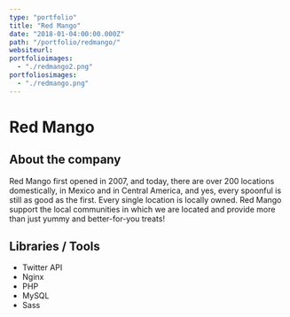 ```yaml
---
type: "portfolio"
title: "Red Mango"
date: "2018-01-04:00:00.000Z"
path: "/portfolio/redmango/"
websiteurl:
portfolioimages:
  - "./redmango2.png"
portfoliosimages:
  - "./redmango.png"
---
```


# Red Mango

## About the company
Red Mango first opened in 2007, and today, there are over 200 locations domestically, in Mexico and in Central America, and yes, every spoonful is still as good as the first. Every single location is locally owned. Red Mango support the local communities in which we are located and provide more than just yummy and better-for-you treats!

## Libraries / Tools
- Twitter API
- Nginx
- PHP
- MySQL
- Sass